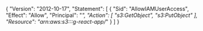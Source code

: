 {
    "Version": "2012-10-17",
    "Statement": [
        {
            "Sid": "AllowIAMUserAccess",
            "Effect": "Allow",
            "Principal": "*",
            "Action": [
                "s3:GetObject",
                "s3:PutObject"
            ],
            "Resource": "arn:aws:s3:::g-react-app/*"
        }
    ]
}